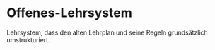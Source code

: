 # Offenes-Lehrsystem
Lehrsystem, dass den alten Lehrplan und seine Regeln grundsätzlich umstrukturiert. 
